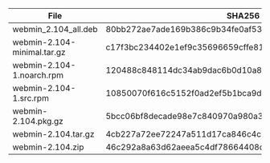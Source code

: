 | File | SHA256 Checksum |
| ---- | --------------- |
| webmin_2.104_all.deb | 80bb272ae7ade169b386c9b34fe0af535ea5e8342d7749917e8cc343f95498cb |
| webmin-2.104-minimal.tar.gz | c17f3bc234402e1ef9c35696659cffe81050bbcf9b03b40e6645a962455cf033 |
| webmin-2.104-1.noarch.rpm | 120488c848114dc34ab9dac6b0d10a86b552dfeac51ebb2264d37a36ec2f09cf |
| webmin-2.104-1.src.rpm | 10850070f616c5152f0ad2ef5b1bca9d457aab662a79b9c86125593e09301cf3 |
| webmin-2.104.pkg.gz | 5bcc06bf8decade98e7c840970a980a3de3c3bf23c3996dc564847102ff3f843 |
| webmin-2.104.tar.gz | 4cb227a72ee72247a511d17ca846c4cad0107dc62d2d237f6783914149fa13c7 |
| webmin-2.104.zip | 46c292a8a63d62aeea5c4df78664408d0c092b22d04fe65998a03fd8f50fafba |
